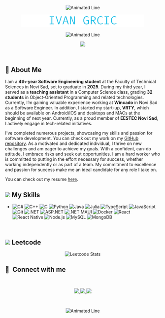 <p align="center">
  <img src="https://media.giphy.com/media/z8jK3wZUCvZJcCx7DP/giphy.gif" alt="Animated Line" width="100%" height="30"/>
</p>

<p align="center">  
   <img src="https://github.com/TheGrca/TheGrca/blob/main/IVAN%20GRCIC%20.png" alt="Ivan Grcic" style="width:400px;">
</p>

<p align="center">
  <img src="https://media.giphy.com/media/z8jK3wZUCvZJcCx7DP/giphy.gif" alt="Animated Line" width="100%" height="30"/>
</p>
<p align="center">
  <a href="https://github.com/DenverCoder1/readme-typing-svg">
    <img src="https://readme-typing-svg.demolab.com/?lines=Hello, %20I%20am%20Ivan%20Grcic;Software%20Engineering%20Student;Always%20learning%20new%20things&font=Fira%20Code&center=true&width=600&height=30&color=18bde7&vCenter=true&pause=500&size=30"/></a>
</p>
<br/>

## 👋 About Me

I am a **4th-year Software Engineering student** at the Faculty of Technical Sciences in Novi Sad, set to graduate in **2025**. During my third year, I served as a **teaching assistant** in a Computer Science class, grading **32 students** in Object-Oriented Programming and related technologies. Currently, I’m gaining valuable experience working at **Wincado** in Novi Sad as a Software Engineer. In addition, I started my start-up, **VRTY**, which should be available on Android/IOS and desktops and MACs at the beginning of next year. Currently, as a proud member of **EESTEC Novi Sad**, I actively engage in tech-related initiatives.

I've completed numerous projects, showcasing my skills and passion for software development. You can check out my work on my [GitHub repository](https://github.com/TheGrca?tab=repositories).
As a motivated and dedicated individual, I thrive on new challenges and am eager to achieve my goals. With a confident, can-do attitude, I embrace risks and seek out opportunities. I am a hard worker who is committed to putting in the effort necessary for success, whether working independently or as part of a team. My commitment to excellence and passion for success make me an ideal candidate for any role I take on.

You can check out my resume [here](https://drive.google.com/file/d/1va0VpsZiaiRm5AWCs02179ZZQ8fYWk9i/view?usp=sharing).
<br>
<be>


## <img src="https://media2.giphy.com/media/QssGEmpkyEOhBCb7e1/giphy.gif?cid=ecf05e47a0n3gi1bfqntqmob8g9aid1oyj2wr3ds3mg700bl&rid=giphy.gif" width ="25"><b>   My Skills</b>
<p align="center">

- 
    ![C#](https://img.shields.io/badge/C%23-%23239120.svg?style=for-the-badge&logo=c-sharp&logoColor=white)
    ![C++](https://img.shields.io/badge/C%2B%2B-%2300599C.svg?style=for-the-badge&logo=c%2B%2B&logoColor=white)
    ![C](https://img.shields.io/badge/C-%2300599C.svg?style=for-the-badge&logo=c&logoColor=white)
    ![Python](https://img.shields.io/badge/Python%20-%2314354C.svg?style=for-the-badge&logo=python&logoColor=white)
    ![Java](https://img.shields.io/badge/Java-%23ED8B00.svg?style=for-the-badge&logo=java&logoColor=white)
    ![Julia](https://img.shields.io/badge/Julia-9558B2?style=for-the-badge&logo=julia&logoColor=white)
    ![TypeScript](https://img.shields.io/badge/TypeScript-007ACC?style=for-the-badge&logo=typescript&logoColor=white)
    ![JavaScript](https://img.shields.io/badge/JavaScript%20-%23F7DF1E.svg?style=for-the-badge&logo=javascript&logoColor=black)	
    ![Git](https://img.shields.io/badge/git-%23F05033.svg?style=for-the-badge&logo=git&logoColor=white)
    ![.NET](https://img.shields.io/badge/.NET-512BD4?style=for-the-badge&logo=dotnet&logoColor=white)
    ![ASP.NET](https://img.shields.io/badge/ASP.NET-%235C2D91.svg?style=for-the-badge&logo=dotnet&logoColor=white)
    ![.NET MAUI](https://img.shields.io/badge/.NET_MAUI-512BD4?style=for-the-badge&logo=dotnet&logoColor=white)
    ![Docker](https://img.shields.io/badge/Docker-%230db7ed.svg?style=for-the-badge&logo=docker&logoColor=white)
    ![React](https://img.shields.io/badge/react-%2320232a.svg?style=for-the-badge&logo=react&logoColor=%2361DAFB)
    ![React Native](https://img.shields.io/badge/react_native-%2320232a.svg?style=for-the-badge&logo=react&logoColor=%2361DAFB)
    ![Node.js](https://img.shields.io/badge/Node.js-43853D?style=for-the-badge&logo=node.js&logoColor=white)
    ![MySQL](https://img.shields.io/badge/MySQL-00000F?style=for-the-badge&logo=mysql&logoColor=white)
    ![MongoDB](https://img.shields.io/badge/MongoDB-4EA94B?style=for-the-badge&logo=mongodb&logoColor=white)
</p> 
<br>
<be>

## <img src="https://media.giphy.com/media/v1.Y2lkPTc5MGI3NjExZHpidzVjZ2xseWtpMGNkaGV5NzdibHEzdzRqZjI2YzhseDY1ZzBlYiZlcD12MV9zdGlja2Vyc19zZWFyY2gmY3Q9cw/WFZvB7VIXBgiz3oDXE/giphy.gif" width="25"> <b>  Leetcode</b>

<div align="center">
  <img src="https://leetcard.jacoblin.cool/thegrca?ext=heatmap" alt="Leetcode Stats"/>
</div>


## :link: &nbsp;Connect with me
<br>
<div align="center">
<p align="center">
<a href="https://www.linkedin.com/in/thegrca/">
    <img src="https://img.shields.io/badge/Ivan%20Grcic-0077B5?style=for-the-badge&logo=Linkedin&logoColor=white"/>
</a>
<a href="https://www.instagram.com/thegrca/">
    <img src="https://img.shields.io/badge/ivan_grcic-ED4C6E?style=for-the-badge&logo=Instagram&logoColor=white"/>
</a>
  <a href="mailto:ivangrcic6@gmail.com">
    <img src="https://img.shields.io/badge/Ivan%20Grcic-D14836?style=for-the-badge&logo=Gmail&logoColor=white"/>
</a>
</p>
</a>
</div>
<br>
<be>
<!-- 
<p align="center">
  <img src="https://media.giphy.com/media/z8jK3wZUCvZJcCx7DP/giphy.gif" alt="Animated Line" width="100%" height="50"/>
</p>
<div align="center">
    <img src="https://media.giphy.com/media/QDjpIL6oNCVZ4qzGs7/giphy.gif">
</div>
<br>
<be>
-->
<p align="center">
  <img src="https://media.giphy.com/media/z8jK3wZUCvZJcCx7DP/giphy.gif" alt="Animated Line" width="100%" height="50"/>
</p>

